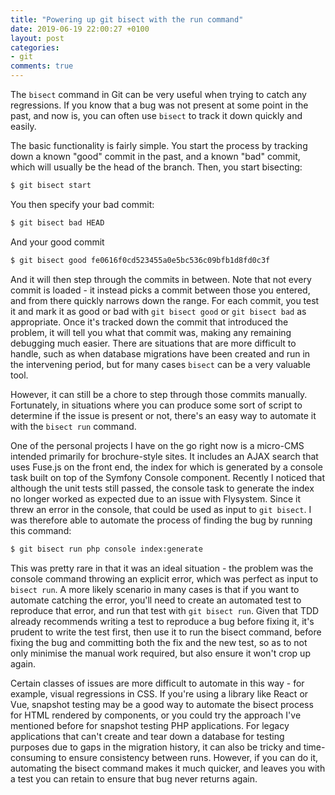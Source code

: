 ```yaml
---
title: "Powering up git bisect with the run command"
date: 2019-06-19 22:00:27 +0100
layout: post
categories:
- git
comments: true
---
```


The `bisect` command in Git can be very useful when trying to catch any regressions. If you know that a bug was not present at some point in the past, and now is, you can often use `bisect` to track it down quickly and easily.

The basic functionality is fairly simple. You start the process by tracking down a known "good" commit in the past, and a known "bad" commit, which will usually be the head of the branch. Then, you start bisecting:

```bash
$ git bisect start
```

You then specify your bad commit:

```bash
$ git bisect bad HEAD
```

And your good commit

```bash
$ git bisect good fe0616f0cd523455a0e5bc536c09bfb1d8fd0c3f
```

And it will then step through the commits in between. Note that not every commit is loaded - it instead picks a commit between those you entered, and from there quickly narrows down the range. For each commit, you test it and mark it as good or bad with `git bisect good` or `git bisect bad` as appropriate. Once it's tracked down the commit that introduced the problem, it will tell you what that commit was, making any remaining debugging much easier. There are situations that are more difficult to handle, such as when database migrations have been created and run in the intervening period, but for many cases `bisect` can be a very valuable tool.

However, it can still be a chore to step through those commits manually. Fortunately, in situations where you can produce some sort of script to determine if the issue is present or not, there's an easy way to automate it with the `bisect run` command.

One of the personal projects I have on the go right now is a micro-CMS intended primarily for brochure-style sites. It includes an AJAX search that uses Fuse.js on the front end, the index for which is generated by a console task built on top of the Symfony Console component. Recently I noticed that although the unit tests still passed, the console task to generate the index no longer worked as expected due to an issue with Flysystem. Since it threw an error in the console, that could be used as input to `git bisect`. I was therefore able to automate the process of finding the bug by running this command:

```bash
$ git bisect run php console index:generate
```

This was pretty rare in that it was an ideal situation - the problem was the console command throwing an explicit error, which was perfect as input to `bisect run`. A more likely scenario in many cases is that if you want to automate catching the error, you'll need to create an automated test to reproduce that error, and run that test with `git bisect run`. Given that TDD already recommends writing a test to reproduce a bug before fixing it, it's prudent to write the test first, then use it to run the bisect command, before fixing the bug and committing both the fix and the new test, so as to not only minimise the manual work required, but also ensure it won't crop up again.

Certain classes of issues are more difficult to automate in this way - for example, visual regressions in CSS. If you're using a library like React or Vue, snapshot testing may be a good way to automate the bisect process for HTML rendered by components, or you could try the approach I've mentioned before for snapshot testing PHP applications. For legacy applications that can't create and tear down a database for testing purposes due to gaps in the migration history, it can also be tricky and time-consuming to ensure consistency between runs. However, if you can do it, automating the bisect command makes it much quicker, and leaves you with a test you can retain to ensure that bug never returns again.
